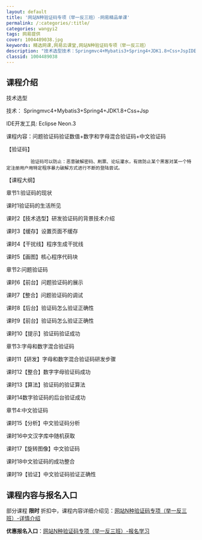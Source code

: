 ```yaml
---
layout: default
title: '网站N种验证码专项（举一反三班）-网易精品单课'
permalink: /:categories/:title/
categories: wangyi2
tags: 网易提供
cover: 1004489038.jpg
keywords: 精选网课,网易云课堂,网站N种验证码专项（举一反三班）
description: "技术选型技术：Springmvc4+Mybatis3+Spring4+JDK1.8+Css+JspIDE开发工具:EclipseNeon.3课程内容：问题验证码验证数值+数字和字母混合验证码"
classid: 1004489038
---
```


## 课程介绍

技术选型

技术： Springmvc4+Mybatis3+Spring4+JDK1.8+Css+Jsp

IDE开发工具: Eclipse  Neon.3 

课程内容：问题验证码验证数值+数字和字母混合验证码+中文验证码

【验证码】

             验证码可以防止：恶意破解密码、刷票、论坛灌水，有效防止某个黑客对某一个特定注册用户用特定程序暴力破解方式进行不断的登陆尝试。

【课程大纲】

章节1:验证码的现状

课时1验证码的生活所见

课时2【技术选型】研发验证码的背景技术介绍

课时3【缓存】设置页面不缓存

课时4【干扰线】程序生成干扰线

课时5【画图】核心程序代码块

章节2:问题验证码

课时6【前台】问题验证码的展示

课时7【整合】问题验证码的调试

课时8【后台】验证码怎么验证正确性

课时9【前台】验证码怎么验证正确性

课时10【提示】验证码验证成功

章节3:字母和数字混合验证码

课时11【研发】字母和数字混合验证码研发步骤

课时12【整合】数字字母验证码成功

课时13【算法】验证码的验证算法

课时14数字验证码的后台验证成功

章节4:中文验证码

课时15【分析】中文验证码分析

课时16中文汉字库中随机获取

课时17【旋转图像】中文验证码

课时18中文验证码的成功整合

课时19【验证】中文验证码验证正确性

## 课程内容与报名入口

部分课程 **限时** 折扣中，课程内容详细介绍见：[网站N种验证码专项（举一反三班）-详情介绍](https://study.163.com/course/introduction/1004489038.htm?share=1&shareId=1025206652&utm_campaign=share&utm_medium=iphoneShare&utm_source=&utm_u=1025206652)

**优惠报名入口**：[网站N种验证码专项（举一反三班）-报名学习](https://study.163.com/course/introduction/1004489038.htm?share=1&shareId=1025206652&utm_campaign=share&utm_medium=iphoneShare&utm_source=&utm_u=1025206652)

